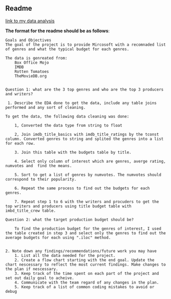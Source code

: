 
## Readme
[link to my data analysis](./student.ipynb)

**The format for the readme should be as follows**:

    Goals and Objectives
    The goal of the project is to provide Mircosoft with a recomnaded list of genres and what the typical budget for each genres. 
    
    The data is genreated from: 
        Box Office Mojo
        IMDB
        Rotten Tomatoes
        TheMovieDB.org


    Question 1: what are the 3 top genres and who are the top 3 producers and writers?
    
     1. Describe the EDA done to get the data, include any table joins performed and any sort of cleaning.
    
    To get the data, the following data cleaning was done:
    
        1, Converted the data type from string to float
        
        2, Join imdb_title_basics with imdb_title_ratings by the tconst column. Converted genres to string and splited the genres into a list for each row. 
        
        3. Join this table with the budgets table by title.
        
        4. Select only column of interest which are genres, averge rating, numvotes and  find the means.
        
        5. Sort to get a list of genres by numvotes. The numvotes should correspond to their popularity.
        
        6. Repeat the same process to find out the budgets for each genres.
        
        7. Repeat step 1 to 6 with the writers and procuders to get the top writers and producers using title budget table with imbd_title_crew table. 
        
    Question 2: what the target production budget should be?
  
        To find the production budget for the genres of interest, I used the table created in step 3 and select only the genres to find out the average budgets for each using ".iloc" method. 
    

    2. Note down any findings/recommendations/future work you may have
        1. List all the data needed for the project.
        2. Create a flow chart starting with the end goal. Update the chart nescessary to reflect the most current findings. Make changes to the plan if nescessary.
        3. Keep track of the time spent on each part of the project and set out daily goal to acheive.
        4. Communicate with the team regard of any changes in the plan. 
        5. Keep track of a list of common coding mistakes to avoid or debug 
    


```python

```
